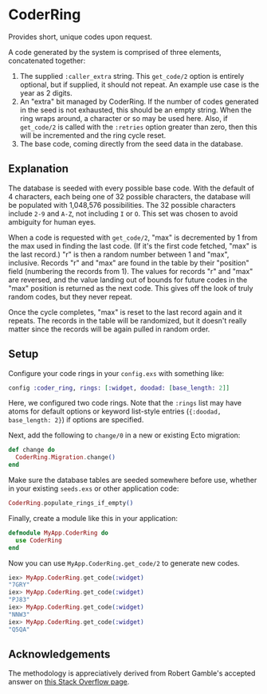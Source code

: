 # CoderRing

Provides short, unique codes upon request.

A code generated by the system is comprised of three elements, concatenated
together:

1. The supplied `:caller_extra` string. This `get_code/2` option is
    entirely optional, but if supplied, it should not repeat. An example use
    case is the year as 2 digits.
2. An "extra" bit managed by CoderRing. If the number of codes generated in
    the seed is not exhausted, this should be an empty string. When the ring
    wraps around, a character or so may be used here. Also, if `get_code/2`
    is called with the `:retries` option greater than zero, then this will be
    incremented and the ring cycle reset.
3. The base code, coming directly from the seed data in the database.

## Explanation

The database is seeded with every possible base code. With the default of 4
characters, each being one of 32 possible characters, the database will be
populated with 1,048,576 possibilities. The 32 possible characters include
`2-9` and `A-Z`, not including `I` or `O`. This set was chosen to avoid
ambiguity for human eyes.

When a code is requested with `get_code/2`, "max" is decremented by 1 from
the max used in finding the last code. (If it's the first code fetched, "max"
is the last record.) "r" is then a random number between 1 and "max",
inclusive. Records "r" and "max" are found in the table by their "position"
field (numbering the records from 1). The values for records "r" and "max"
are reversed, and the value landing out of bounds for future codes in the
"max" position is returned as the next code. This gives off the look of truly
random codes, but they never repeat.

Once the cycle completes, "max" is reset to the last record again and it
repeats. The records in the table will be randomized, but it doesn't really
matter since the records will be again pulled in random order.

## Setup

Configure your code rings in your `config.exs` with something like:

```elixir
config :coder_ring, rings: [:widget, doodad: [base_length: 2]]
```

Here, we configured two code rings. Note that the `:rings` list may have
atoms for default options or keyword list-style entries (`{:doodad,
base_length: 2}`) if options are specified.

Next, add the following to `change/0` in a new or existing Ecto migration:

```elixir
def change do
  CoderRing.Migration.change()
end
```

Make sure the database tables are seeded somewhere before use, whether in
your existing `seeds.exs` or other application code:

```elixir
CoderRing.populate_rings_if_empty()
```

Finally, create a module like this in your application:

```elixir
defmodule MyApp.CoderRing do
  use CoderRing
end
```

Now you can use `MyApp.CoderRing.get_code/2` to generate new codes.

```elixir
iex> MyApp.CoderRing.get_code(:widget)
"7GRY"
iex> MyApp.CoderRing.get_code(:widget)
"PJ83"
iex> MyApp.CoderRing.get_code(:widget)
"NNW3"
iex> MyApp.CoderRing.get_code(:widget)
"Q5QA"
```

## Acknowledgements

The methodology is appreciatively derived from Robert Gamble's accepted
answer on [this Stack Overflow
page](https://stackoverflow.com/questions/196017/unique-non-repeating-random-numbers-in-o1/16097246#16097246).